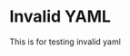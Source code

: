 <!--
author: philip-gai::::aadf:
repository: https://github.com/philip-gai/repost-demo
category: announcements
-->

# Invalid YAML

This is for testing invalid yaml
